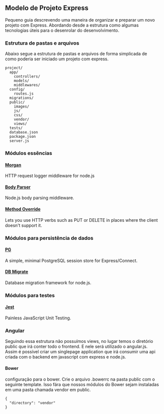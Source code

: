 ## Modelo de Projeto Express

Pequeno guia descrevendo uma maneira de organizar e preparar um novo projeto com Express. Abordando desde a estrutura como algumas tecnologias úteis para o desenrolar do desenvolvimento.

### Estrutura de pastas e arquivos

Abaixo segue a estrutura de pastas e arquivos de forma simplicada de como poderia ser iniciado um projeto com express. 

```javacript
project/
  app/
    controllers/
    models/
    middlewares/
  config/
    routes.js
  migrations/
  public/
    images/
    js/
    css/
    vendor/
    views/
  tests/
  database.json
  package.json
  server.js

```

### Módulos essências 

#### [Morgan](https://github.com/expressjs/morgan)

HTTP request logger middleware for node.js

#### [Body Parser](https://github.com/expressjs/body-parser)

Node.js body parsing middleware.

#### [Method Override](https://github.com/expressjs/method-override)

Lets you use HTTP verbs such as PUT or DELETE in places where the client doesn't support it.


### Módulos para persistência de dados 

#### [PG](https://github.com/voxpelli/node-connect-pg-simple)

A simple, minimal PostgreSQL session store for Express/Connect.

#### [DB Migrate](https://github.com/db-migrate/node-db-migrate)

Database migration framework for node.js.

### Módulos para testes

#### [Jest](https://facebook.github.io/jest/)

Painless JavaScript Unit Testing.

### Angular

Seguindo essa estrutura não possuímos views, no lugar temos o diretório  public que irá conter todo o frontend.  E nele será utilizado o angular.js. Assim é possível criar um singlepage application  que irá consumir uma api criada com o backend em javascript  com express e node.js.  

#### Bower

configuração para o bower. Crie o arquivo .bowerrc na pasta public com o seguinte template. Isso fára que nossos módulos do Bower sejam instaladas em uma pasta chamada vendor em public. 

```
{
  "directory": "vendor"
}
```


